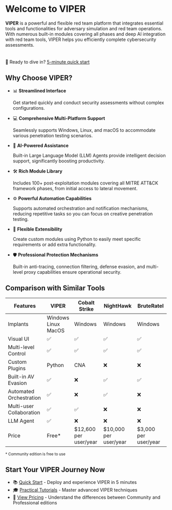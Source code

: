 # Welcome to VIPER

**VIPER** is a powerful and flexible red team platform that integrates essential tools and functionalities for adversary simulation and red team operations. With numerous built-in
modules covering all phases and deep AI integration with red team tools, VIPER helps you efficiently complete cybersecurity assessments.

<div class="tip custom-block" style="padding-top: 8px">

🚀 Ready to dive in? [5-minute quick start](./getting_start)

</div>

## Why Choose VIPER?

- 📊 **Streamlined Interface**

  Get started quickly and conduct security assessments without complex configurations.

- 💻 **Comprehensive Multi-Platform Support**

  Seamlessly supports Windows, Linux, and macOS to accommodate various penetration testing scenarios.

- 🧠 **AI-Powered Assistance**

  Built-in Large Language Model (LLM) Agents provide intelligent decision support, significantly boosting productivity.

- 🛠️ **Rich Module Library**

  Includes 100+ post-exploitation modules covering all MITRE ATT&CK framework phases, from initial access to lateral movement.

- ⚙️ **Powerful Automation Capabilities**

  Supports automated orchestration and notification mechanisms, reducing repetitive tasks so you can focus on creative penetration testing.

- 🔌 **Flexible Extensibility**

  Create custom modules using Python to easily meet specific requirements or add extra functionality.

- 🛡️ **Professional Protection Mechanisms**

  Built-in anti-tracing, connection filtering, defense evasion, and multi-level proxy capabilities ensure operational security.

## Comparison with Similar Tools

| Features                 | VIPER                       | Cobalt Strike         | NightHawk             | BruteRatel           |
|--------------------------|-----------------------------|-----------------------|-----------------------|----------------------|
| Implants                 | Windows<br/>Linux<br/>MacOS | Windows               | Windows               | Windows              |
| Visual UI                | ✅                           | ✅                     | ✅                     | ✅                    |
| Multi-level Control      | ✅                           | ✅                     | ✅                     | ✅                    |
| Custom Plugins           | Python                      | CNA                   | ❌                     | ❌                    |
| Built-in AV Evasion      | ✅                           | ❌                     | ✅                     | ✅                    |
| Automated Orchestration  | ✅                           | ❌                     | ✅                     | ❌                    |
| Multi-user Collaboration | ✅                           | ✅                     | ❌                     | ❌                    |
| LLM Agent                | ✅                           | ❌                     | ❌                     | ❌                    |
| Price                    | Free*                       | $12,600 per user/year | $10,000 per user/year | $3,000 per user/year |

<small>* Community edition is free to use</small>

## Start Your VIPER Journey Now

+ 📚 [Quick Start](getting_start.md) - Deploy and experience VIPER in 5 minutes
+ 🎓 [Practical Tutorials](../training/index) - Master advanced VIPER techniques
+ 💼 [View Pricing](../pricing) - Understand the differences between Community and Professional editions
